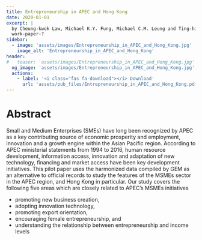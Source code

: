 ```yaml
---
title: Entrepreneurship in APEC and Hong Kong
date: 2020-01-01
excerpt: |
  by Cheung-kwok Law, Michael K.Y. Fung, Michael C.M. Leung and Ting-hin Yan
  work-paper-?
sidebar:
  - image: 'assets/images/Entrepreneurship_in_APEC_and_Hong_Kong.jpg'
    image_alt: 'Entrepreneurship_in_APEC_and_Hong_Kong'
header:
#   teaser: 'assets/images/Entrepreneurship_in_APEC_and_Hong_Kong.jpg'
  og_image: 'assets/images/Entrepreneurship_in_APEC_and_Hong_Kong.jpg'
  actions:
    - label: '<i class="fas fa-download"></i> Download'
      url: 'assets/pub_files/Entrepreneurship_in_APEC_and_Hong_Kong.pdf'
---
```

# Abstract


Small and Medium Enterprises (SMEs) have long been recognized by APEC as a key contributing source of economic prosperity and employment, innovation and a growth engine within the Asian Pacific region. According to APEC ministerial statements from 1994 to 2016, human resource development, information access, innovation and adaptation of new technology, financing and market access have been key development initiatives.
This pilot paper uses the harmonized data compiled by GEM as an alternative to official records to study the features of the MSMEs sector in the APEC region, and Hong Kong in particular. Our study covers the following five areas which are closely related to APEC’s MSMEs initiatives
- promoting new business creation,
- adopting innovation technology,
- promoting export orientation, 
- encouraging female entrepreneurship, and
- understanding the relationship between entrepreneurship and income levels
